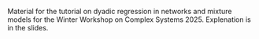 Material for the tutorial on dyadic regression in networks and mixture models for the Winter Workshop on Complex Systems 2025. Explenation is in the slides.
